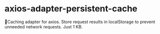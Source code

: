 # axios-adapter-persistent-cache
🚀Caching adapter for axios. Store request results in localStorage to prevent unneeded network requests. Just 1 KB.
